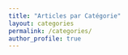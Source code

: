 ```yaml
---
title: "Articles par Catégorie"
layout: categories
permalink: /categories/
author_profile: true
---
```

